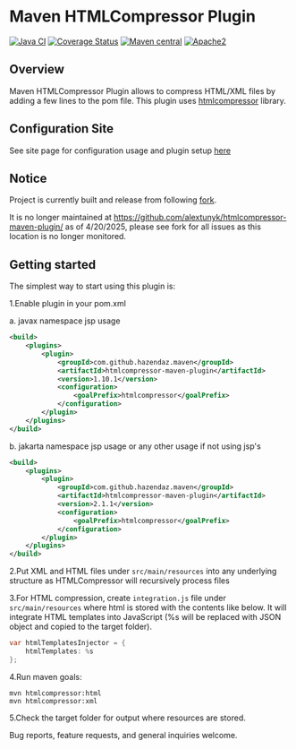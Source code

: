 Maven HTMLCompressor Plugin
===========================

[![Java CI](https://github.com/hazendaz/htmlcompressor-maven-plugin/workflows/Java%20CI/badge.svg)](https://github.com/hazendaz/htmlcompressor-maven-plugin/actions?query=workflow%3A%22Java+CI%22)
[![Coverage Status](https://coveralls.io/repos/github/hazendaz/htmlcompressor-maven-plugin/badge.svg?branch=master)](https://coveralls.io/github/hazendaz/htmlcompressor-maven-plugin?branch=master)
[![Maven central](https://maven-badges.herokuapp.com/maven-central/com.github.hazendaz.maven/htmlcompressor-maven-plugin/badge.svg)](https://maven-badges.herokuapp.com/maven-central/com.github.hazendaz.maven/htmlcompressor-maven-plugin)
[![Apache2](<http://img.shields.io/badge/license-Apache%202-blue.svg>)](<http://www.apache.org/licenses/LICENSE-2.0>)

Overview
--------

Maven HTMLCompressor Plugin allows to compress HTML/XML files by adding a few lines to the pom file.
This plugin uses [htmlcompressor](https://github.com/hazendaz/htmlcompressor) library.

Configuration Site
------------------

See site page for configuration usage and plugin setup [here](https://hazendaz.github.io/htmlcompressor-maven-plugin/)

Notice
------

Project is currently built and release from following [fork](https://github.com/hazendaz/htmlcompressor-maven-plugin).

It is no longer maintained at https://github.com/alextunyk/htmlcompressor-maven-plugin/ as of 4/20/2025, please see fork for all issues as this location is no longer monitored.

Getting started
---------------

The simplest way to start using this plugin is:

1.Enable plugin in your pom.xml

a. javax namespace jsp usage

``` xml
<build>
    <plugins>
        <plugin>
            <groupId>com.github.hazendaz.maven</groupId>
            <artifactId>htmlcompressor-maven-plugin</artifactId>
            <version>1.10.1</version>
            <configuration>
                <goalPrefix>htmlcompressor</goalPrefix>
            </configuration>
        </plugin>
    </plugins>
</build>
```

b. jakarta namespace jsp usage or any other usage if not using jsp's

``` xml
<build>
    <plugins>
        <plugin>
            <groupId>com.github.hazendaz.maven</groupId>
            <artifactId>htmlcompressor-maven-plugin</artifactId>
            <version>2.1.1</version>
            <configuration>
                <goalPrefix>htmlcompressor</goalPrefix>
            </configuration>
        </plugin>
    </plugins>
</build>
```

2.Put XML and HTML files under `src/main/resources` into any underlying
structure as HTMLCompressor will recursively process files

3.For HTML compression, create `integration.js` file under
`src/main/resources` where html is stored with the contents like below.
It will integrate HTML templates into JavaScript (%s will be replaced
with JSON object and copied to the target folder).

``` java
var htmlTemplatesInjector = {
    htmlTemplates: %s
};
```

4.Run maven goals:

```
mvn htmlcompressor:html
mvn htmlcompressor:xml
```

5.Check the target folder for output where resources are stored.

Bug reports, feature requests, and general inquiries welcome.
